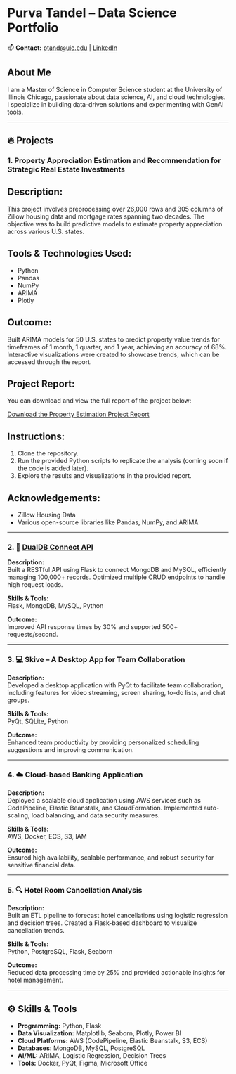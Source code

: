 # Purva Tandel – Data Science Portfolio

📫 **Contact:** [ptand@uic.edu](mailto:ptand@uic.edu) | [LinkedIn](https://www.linkedin.com/in/ptandel/)

## About Me
I am a Master of Science in Computer Science student at the University of Illinois Chicago, passionate about data science, AI, and cloud technologies. I specialize in building data-driven solutions and experimenting with GenAI tools.

---

## 🔥 Projects

### 1. Property Appreciation Estimation and Recommendation for Strategic Real Estate Investments

## Description:
This project involves preprocessing over 26,000 rows and 305 columns of Zillow housing data and mortgage rates spanning two decades. The objective was to build predictive models to estimate property appreciation across various U.S. states.

## Tools & Technologies Used:
- Python
- Pandas
- NumPy
- ARIMA
- Plotly

## Outcome:
Built ARIMA models for 50 U.S. states to predict property value trends for timeframes of 1 month, 1 quarter, and 1 year, achieving an accuracy of 68%. Interactive visualizations were created to showcase trends, which can be accessed through the report.

## Project Report:
You can download and view the full report of the project below:

[Download the Property Estimation Project Report](Property_Estimation_Project_Report.pdf)

## Instructions:
1. Clone the repository.
2. Run the provided Python scripts to replicate the analysis (coming soon if the code is added later).
3. Explore the results and visualizations in the provided report.

## Acknowledgements:
- Zillow Housing Data
- Various open-source libraries like Pandas, NumPy, and ARIMA

---

### 2. 🔗 **[DualDB Connect API](https://github.com/PurvaT-11/DualDB-Connect.git)**  
**Description:**  
Built a RESTful API using Flask to connect MongoDB and MySQL, efficiently managing 100,000+ records. Optimized multiple CRUD endpoints to handle high request loads.  

**Skills & Tools:**  
Flask, MongoDB, MySQL, Python

**Outcome:**  
Improved API response times by 30% and supported 500+ requests/second.

---

### 3. 💻 **Skive – A Desktop App for Team Collaboration**  
**Description:**  
Developed a desktop application with PyQt to facilitate team collaboration, including features for video streaming, screen sharing, to-do lists, and chat groups.  

**Skills & Tools:**  
PyQt, SQLite, Python

**Outcome:**  
Enhanced team productivity by providing personalized scheduling suggestions and improving communication.

---

### 4. ☁️ **Cloud-based Banking Application**  
**Description:**  
Deployed a scalable cloud application using AWS services such as CodePipeline, Elastic Beanstalk, and CloudFormation. Implemented auto-scaling, load balancing, and data security measures.  

**Skills & Tools:**  
AWS, Docker, ECS, S3, IAM

**Outcome:**  
Ensured high availability, scalable performance, and robust security for sensitive financial data.

---

### 5. 🔍 **Hotel Room Cancellation Analysis**  
**Description:**  
Built an ETL pipeline to forecast hotel cancellations using logistic regression and decision trees. Created a Flask-based dashboard to visualize cancellation trends.  

**Skills & Tools:**  
Python, PostgreSQL, Flask, Seaborn

**Outcome:**  
Reduced data processing time by 25% and provided actionable insights for hotel management.

---

## ⚙️ Skills & Tools

- **Programming:** Python, Flask
- **Data Visualization:** Matplotlib, Seaborn, Plotly, Power BI
- **Cloud Platforms:** AWS (CodePipeline, Elastic Beanstalk, S3, ECS)
- **Databases:** MongoDB, MySQL, PostgreSQL
- **AI/ML:** ARIMA, Logistic Regression, Decision Trees
- **Tools:** Docker, PyQt, Figma, Microsoft Office
